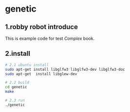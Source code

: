 # genetic

## 1.robby robot introduce

This is example code for test *Complex* book.

## 2.install
```bash
# 2.1 ubuntu install 
sudo apt-get install libglfw3 libglfw3-dev libglfw3-doc
sudo apt-get  install libglew-dev

# 2.2 build
cd genetic
make

# 2.3 run
./genetic
```
